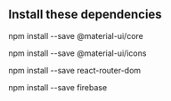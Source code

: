 ## Install these dependencies

npm install --save @material-ui/core


npm install --save @material-ui/icons


npm install --save react-router-dom


npm install --save firebase